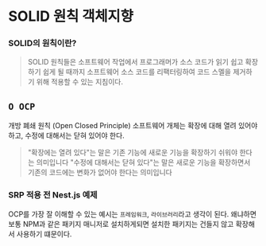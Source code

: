# SOLID 원칙 객체지향

### SOLID의 원칙이란?
> SOLID 원칙들은 소프트웨어 작업에서 프로그래머가 소스 코드가 읽기 쉽고 확장하기 쉽게 될 때까지 소프트웨어 소스 코드를 리팩터링하여 코드 스멜을 제거하기 위해 적용할 수 있는 지침이다.

## `O OCP`
개방 폐쇄 원칙 (Open Closed Principle)
소프트웨어 개체는 확장에 대해 열려 있어야 하고, 수정에 대해서는 닫혀 있어야 한다.
> "확장에는 열려 있다"는 말은 기존 기능에 새로운 기능을 확장하기 쉬워야 한다는 의미입니다
> "수정에 대해서는 닫혀 있다"는 말은 새로운 기능을 확장하면서 기존의 코드에는 변화가 없어야 한다는 의미입니다

### SRP 적용 전 Nest.js 예제
OCP를 가장 잘 이해할 수 있는 예시는 `프레임워크`, `라이브러리`라고 생각이 된다. 왜냐하면 보통 NPM과 같은 패키지 매니저로 설치하게되면 설치한 패키지는 건들지 않고 확장해서 사용하기 떄문이다.